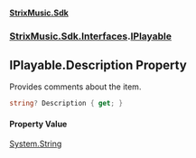 #### [StrixMusic.Sdk](./index.md 'index')
### [StrixMusic.Sdk.Interfaces](./StrixMusic-Sdk-Interfaces.md 'StrixMusic.Sdk.Interfaces').[IPlayable](./StrixMusic-Sdk-Interfaces-IPlayable.md 'StrixMusic.Sdk.Interfaces.IPlayable')
## IPlayable.Description Property
Provides comments about the item.  
```csharp
string? Description { get; }
```
#### Property Value
[System.String](https://docs.microsoft.com/en-us/dotnet/api/System.String 'System.String')  

